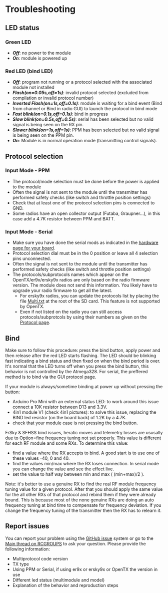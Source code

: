 # Troubleshooting

## LED status

### Green LED

- **_Off_**: no power to the module
- **_On_**: module is powered up 

### Red LED (bind LED)

- **_Off_**: program not running or a protocol selected with the associated module not installed
- **_Flash(on=0.05s,off=1s)_**: invalid protocol selected (excluded from compilation or invalid protocol number)
- **_Inverted Flash(on=1s,off=0.1s)_**: module is waiting for a bind event (Bind from channel or Bind in radio GUI) to launch the protocol in bind mode
- **_Fast blink(on=0.1s,off=0.1s)_**: bind in progress
- **_Slow blink(on=0.5s,off=0.5s)_**: serial has been selected but no valid signal is being seen on the RX pin.
- **_Slower blink(on=1s,off=1s)_**: PPM has been selected but no valid signal is being seen on the PPM pin.
- **_On_**: Module is in normal operation mode (transmitting control signals).

## Protocol selection

### Input Mode - PPM

- The protocol/mode selection must be done before the power is applied to the module
- Often the signal is not sent to the module until the transmitter has performed safety checks (like switch and throttle position settings)
- Check that at least one of the protocol selection pins is connected to GND.
- Some radios have an open collector output (Futaba, Graupner...), in this case add a 4.7K resistor between PPM and BATT.

### Input Mode - Serial

- Make sure you have done the serial mods as indicated in the [hardware page for your board](Hardware.md).
- Protocol selection dial must be in the 0 position or leave all 4 selection pins unconnected.
- Often the signal is not sent to the module until the transmitter has performed safety checks (like switch and throttle position settings)
- The protocols/subprotocols names which appear on the OpenTX/er9x/ersky9x radios are only based on the radio firmware version. The module does not send this information. You likely have to upgrade your radio firmware to get all the latest.
  - For ersky9x radios, you can update the protocols list by placing the file [Multi.txt](/Multiprotocol/Multi.txt) at the root of the SD card. This feature is not supported by OpenTX.
  - Even if not listed on the radio you can still access protocols/subprotcols by using their numbers as given on the [Protocol page](/Protocols_Details.md).

## Bind

Make sure to follow this procedure: press the bind button, apply power and then release after the red LED starts flashing. The LED should be blinking fast indicating a bind status and then fixed on when the bind period is over. It's normal that the LED turns off when you press the bind button, this behavior is not controlled by the Atmega328.
For serial, the preffered method is to bind via the GUI protocol page.

If your module is always/sometime binding at power up without pressing the button:
 - Arduino Pro Mini with an external status LED: to work around this issue connect a 10K resistor between D13 and 3.3V.
 - 4in1 module V1 (check 4in1 pictures): to solve this issue, replacing the BIND led resistor (on the board back) of 1.2K by a 4.7K.
 - check that your module case is not pressing the bind button.

FrSky & SFHSS bind issues, heratic moves and telemetry losses are ususally due to Option=fine frequency tuning not set properly. This value is different for each RF module and some RXs. To determine this value:
 - find a value where the RX accepts to bind. A good start is to use one of these values -40, 0 and 40.
 - find the values min/max where the RX loses connection. In serial mode you can change the value and see the effect live.
 - set the value to half way between min and max ( (min+max)/2 ).

Note: it's better to use a genuine RX to find the real RF module frequency tuning value for a given protocol. After that you should apply the same value for the all other RXs of that protocol and rebind them if they were already bound. This is because most of the none genuine RXs are doing an auto frequency tuning at bind time to compensate for frequency deviation. If you change the frequency tuning of the transmitter then the RX has to relearn it.

## Report issues

You can report your problem using the [GitHub issue](https://github.com/pascallanger/DIY-Multiprotocol-TX-Module/issues) system or go to the [Main thread on RCGROUPS](http://www.rcgroups.com/forums/showthread.php?t=2165676) to ask your question.
Please provide the following information:
- Multiprotocol code version
- TX type
- Using PPM or Serial, if using er9x or ersky9x or OpenTX the version in use
- Different led status (multimodule and model)
- Explanation of the behavior and reproduction steps

